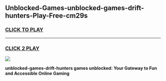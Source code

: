 
## Unblocked-Games-unblocked-games-drift-hunters-Play-Free-cm29s
<h3>
<a href="https://premium76.site?title=unblocked-games-drift-hunters&ref=20A">CLICK TO PLAY</a></h3>
<hr>

<h3>
<a href="https://premium76.site?title=unblocked-games-drift-hunters&ref=20A">CLICK 2 PLAY</a>
  
</h3>

<a href="https://premium76.site?title=unblocked-games-drift-hunters&ref=20A"><img src="https://clearcache.store/games.png"></a>


**unblocked-games-drift-hunters games unblocked: Your Gateway to Fun and Accessible Online Gaming**
